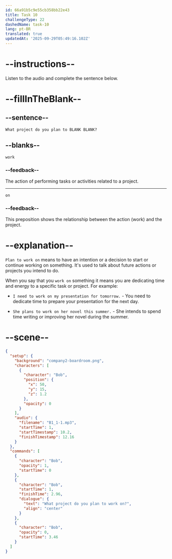 ```yaml
---
id: 66a91b5c9e55cb358bb22e43
title: Task 10
challengeType: 22
dashedName: task-10
lang: pt-BR
translated: true
updatedAt: '2025-09-29T05:49:16.102Z'
---
```

<!--
AUDIO REFERENCE:
Bob: What project do you plan to work on?
-->

# --instructions--

Listen to the audio and complete the sentence below.

# --fillInTheBlank--

## --sentence--

`What project do you plan to BLANK BLANK?`

## --blanks--

`work`

### --feedback--

The action of performing tasks or activities related to a project.

---
`on`

### --feedback--

This preposition shows the relationship between the action (work) and the project.

# --explanation--

`Plan to work on` means to have an intention or a decision to start or continue working on something. It's used to talk about future actions or projects you intend to do. 

When you say that you `work on` something it means you are dedicating time and energy to a specific task or project. For example:

- `I need to work on my presentation for tomorrow.` - You need to dedicate time to prepare your presentation for the next day.

- `She plans to work on her novel this summer.` - She intends to spend time writing or improving her novel during the summer.

# --scene--

```json
{
  "setup": {
    "background": "company2-boardroom.png",
    "characters": [
      {
        "character": "Bob",
        "position": {
          "x": 50,
          "y": 15,
          "z": 1.2
        },
        "opacity": 0
      }
    ],
    "audio": {
      "filename": "B1_1-1.mp3",
      "startTime": 1,
      "startTimestamp": 10.2,
      "finishTimestamp": 12.16
    }
  },
  "commands": [
    {
      "character": "Bob",
      "opacity": 1,
      "startTime": 0
    },
    {
      "character": "Bob",
      "startTime": 1,
      "finishTime": 2.96,
      "dialogue": {
        "text": "What project do you plan to work on?",
        "align": "center"
      }
    },
    {
      "character": "Bob",
      "opacity": 0,
      "startTime": 3.46
    }
  ]
}
```
